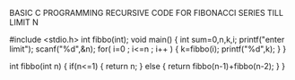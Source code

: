 BASIC C PROGRAMMING RECURSIVE CODE FOR FIBONACCI SERIES TILL LIMIT N



#include <stdio.h>
int fibbo(int);
void main()
{
    int sum=0,n,k,i;
    printf("enter limit");
    scanf("%d",&n);
    for( i=0 ; i<=n ; i++ )
    {
        k=fibbo(i);
        printf("%d",k);
    }
}

int fibbo(int n)
{
    if(n<=1)
    {
        return n;
    }
    else
    {
        return fibbo(n-1)+fibbo(n-2);
    }
}
